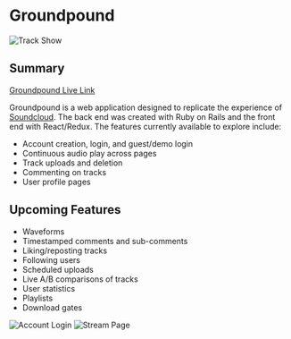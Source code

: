 # Groundpound

![Track Show](https://i.imgur.com/OUaUWAe.png)

## Summary
[Groundpound Live Link](http://groundpound.herokuapp.com)

Groundpound is a web application designed to replicate the experience of [Soundcloud](https://soundcloud.com). The back end was created with Ruby on Rails and the front end with React/Redux. The features currently available to explore include:
* Account creation, login, and guest/demo login
* Continuous audio play across pages
* Track uploads and deletion
* Commenting on tracks
* User profile pages

## Upcoming Features
* Waveforms
* Timestamped comments and sub-comments
* Liking/reposting tracks
* Following users
* Scheduled uploads
* Live A/B comparisons of tracks
* User statistics
* Playlists
* Download gates


![Account Login](https://i.imgur.com/TwCwVsX.png)
![Stream Page](https://i.imgur.com/w4ISL3i.png)
